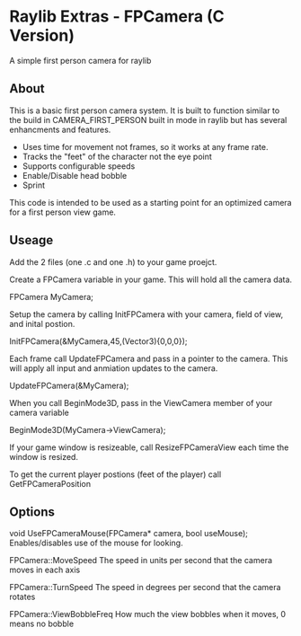 # Raylib Extras - FPCamera (C Version)
A simple first person camera for raylib

## About
This is a basic first person camera system. It is built to function similar to the build in CAMERA_FIRST_PERSON built in mode in raylib but has several enhancments and features.

* Uses time for movement not frames, so it works at any frame rate.
* Tracks the "feet" of the character not the eye point
* Supports configurable speeds
* Enable/Disable head bobble
* Sprint

This code is intended to be used as a starting point for an optimized camera for a first person view game.

## Useage
Add the 2 files (one .c and one .h) to your game proejct.

Create a FPCamera variable in your game. This will hold all the camera data.

FPCamera MyCamera;

Setup the camera by calling 
InitFPCamera with your camera, field of view, and inital postion.

InitFPCamera(&MyCamera,45,(Vector3){0,0,0});

Each frame call UpdateFPCamera and pass in a pointer to the camera. This will apply all input and anmiation updates to the camera.

UpdateFPCamera(&MyCamera);

When you call BeginMode3D, pass in the ViewCamera member of your camera variable

BeginMode3D(MyCamera->ViewCamera);

If your game window is resizeable, call ResizeFPCameraView each time the window is resized.

To get the current player postions (feet of the player) call GetFPCameraPosition

## Options

void UseFPCameraMouse(FPCamera* camera, bool useMouse);
Enables/disables use of the mouse for looking.

FPCamera::MoveSpeed
The speed in units per second that the camera moves in each axis

FPCamera::TurnSpeed
The speed in degrees per second that the camera rotates

FPCamera::ViewBobbleFreq
How much the view bobbles when it moves, 0 means no bobble
